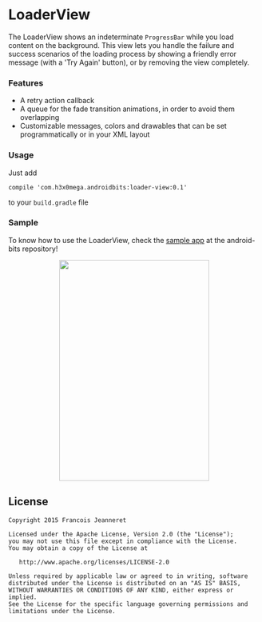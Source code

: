 # LoaderView
The LoaderView shows an indeterminate ```ProgressBar``` while you load content on the background. This view lets you handle the failure and success scenarios of the loading process by showing a friendly error message (with a 'Try Again' button), or by removing the view completely.

### Features
- A retry action callback
- A queue for the fade transition animations, in order to avoid them overlapping
- Customizable messages, colors and drawables that can be set programmatically or in your XML layout

### Usage
Just add
```
compile 'com.h3x0mega.androidbits:loader-view:0.1'
```
to your ```build.gradle``` file

### Sample

To know how to use the LoaderView, check the [sample app](https://github.com/H3x0mega/android-bits) at the android-bits repository!

<p align="center"><img src="http://zippy.gfycat.com/ClearcutEminentAustraliancurlew.gif" width="300" height="442"/></p>


License
-------

    Copyright 2015 Francois Jeanneret

    Licensed under the Apache License, Version 2.0 (the "License");
    you may not use this file except in compliance with the License.
    You may obtain a copy of the License at

       http://www.apache.org/licenses/LICENSE-2.0

    Unless required by applicable law or agreed to in writing, software
    distributed under the License is distributed on an "AS IS" BASIS,
    WITHOUT WARRANTIES OR CONDITIONS OF ANY KIND, either express or implied.
    See the License for the specific language governing permissions and
    limitations under the License.
